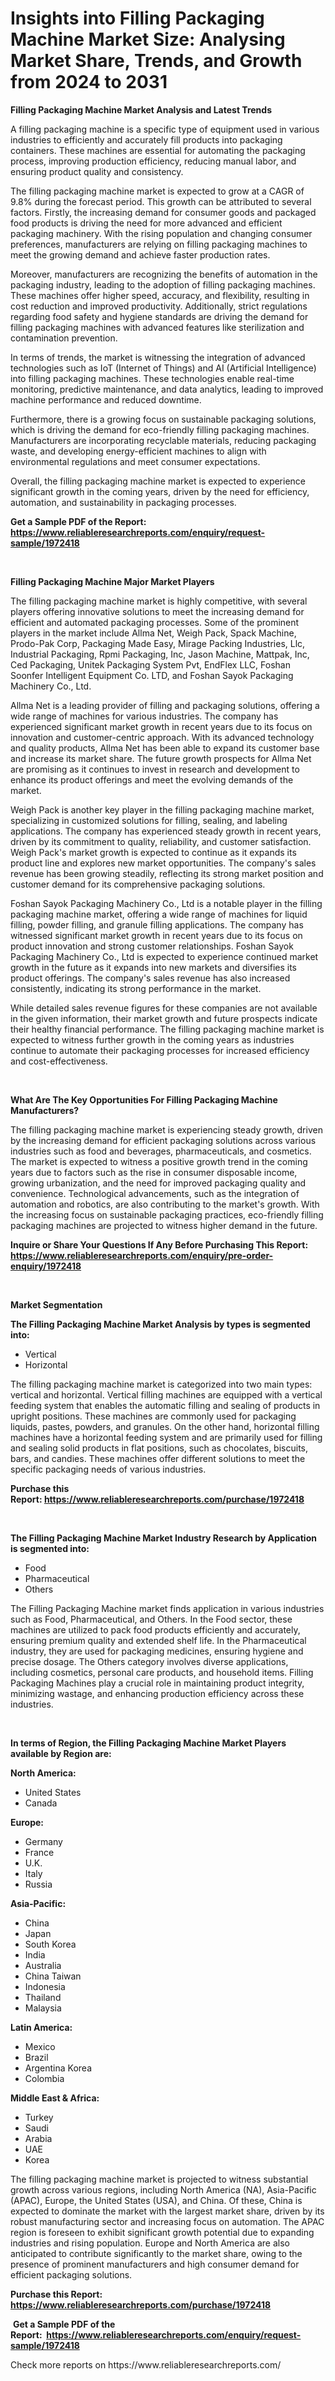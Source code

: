 <p><h1>Insights into Filling Packaging Machine Market Size: Analysing Market Share, Trends, and Growth from 2024 to 2031</h1></p><p><strong>Filling Packaging Machine Market Analysis and Latest Trends</strong></p>
<p><p>A filling packaging machine is a specific type of equipment used in various industries to efficiently and accurately fill products into packaging containers. These machines are essential for automating the packaging process, improving production efficiency, reducing manual labor, and ensuring product quality and consistency.</p><p>The filling packaging machine market is expected to grow at a CAGR of 9.8% during the forecast period. This growth can be attributed to several factors. Firstly, the increasing demand for consumer goods and packaged food products is driving the need for more advanced and efficient packaging machinery. With the rising population and changing consumer preferences, manufacturers are relying on filling packaging machines to meet the growing demand and achieve faster production rates.</p><p>Moreover, manufacturers are recognizing the benefits of automation in the packaging industry, leading to the adoption of filling packaging machines. These machines offer higher speed, accuracy, and flexibility, resulting in cost reduction and improved productivity. Additionally, strict regulations regarding food safety and hygiene standards are driving the demand for filling packaging machines with advanced features like sterilization and contamination prevention.</p><p>In terms of trends, the market is witnessing the integration of advanced technologies such as IoT (Internet of Things) and AI (Artificial Intelligence) into filling packaging machines. These technologies enable real-time monitoring, predictive maintenance, and data analytics, leading to improved machine performance and reduced downtime.</p><p>Furthermore, there is a growing focus on sustainable packaging solutions, which is driving the demand for eco-friendly filling packaging machines. Manufacturers are incorporating recyclable materials, reducing packaging waste, and developing energy-efficient machines to align with environmental regulations and meet consumer expectations.</p><p>Overall, the filling packaging machine market is expected to experience significant growth in the coming years, driven by the need for efficiency, automation, and sustainability in packaging processes.</p></p>
<p><strong>Get a Sample PDF of the Report:&nbsp; <a href="https://www.reliableresearchreports.com/enquiry/request-sample/1972418">https://www.reliableresearchreports.com/enquiry/request-sample/1972418</a></strong></p>
<p>&nbsp;</p>
<p><strong>Filling Packaging Machine Major Market Players</strong></p>
<p><p>The filling packaging machine market is highly competitive, with several players offering innovative solutions to meet the increasing demand for efficient and automated packaging processes. Some of the prominent players in the market include Allma Net, Weigh Pack, Spack Machine, Prodo-Pak Corp, Packaging Made Easy, Mirage Packing Industries, Llc, Industrial Packaging, Rpmi Packaging, Inc, Jason Machine, Mattpak, Inc, Ced Packaging, Unitek Packaging System Pvt, EndFlex LLC, Foshan Soonfer Intelligent Equipment Co. LTD, and Foshan Sayok Packaging Machinery Co., Ltd.</p><p>Allma Net is a leading provider of filling and packaging solutions, offering a wide range of machines for various industries. The company has experienced significant market growth in recent years due to its focus on innovation and customer-centric approach. With its advanced technology and quality products, Allma Net has been able to expand its customer base and increase its market share. The future growth prospects for Allma Net are promising as it continues to invest in research and development to enhance its product offerings and meet the evolving demands of the market.</p><p>Weigh Pack is another key player in the filling packaging machine market, specializing in customized solutions for filling, sealing, and labeling applications. The company has experienced steady growth in recent years, driven by its commitment to quality, reliability, and customer satisfaction. Weigh Pack's market growth is expected to continue as it expands its product line and explores new market opportunities. The company's sales revenue has been growing steadily, reflecting its strong market position and customer demand for its comprehensive packaging solutions.</p><p>Foshan Sayok Packaging Machinery Co., Ltd is a notable player in the filling packaging machine market, offering a wide range of machines for liquid filling, powder filling, and granule filling applications. The company has witnessed significant market growth in recent years due to its focus on product innovation and strong customer relationships. Foshan Sayok Packaging Machinery Co., Ltd is expected to experience continued market growth in the future as it expands into new markets and diversifies its product offerings. The company's sales revenue has also increased consistently, indicating its strong performance in the market.</p><p>While detailed sales revenue figures for these companies are not available in the given information, their market growth and future prospects indicate their healthy financial performance. The filling packaging machine market is expected to witness further growth in the coming years as industries continue to automate their packaging processes for increased efficiency and cost-effectiveness.</p></p>
<p>&nbsp;</p>
<p><strong>What Are The Key Opportunities For Filling Packaging Machine Manufacturers?</strong></p>
<p><p>The filling packaging machine market is experiencing steady growth, driven by the increasing demand for efficient packaging solutions across various industries such as food and beverages, pharmaceuticals, and cosmetics. The market is expected to witness a positive growth trend in the coming years due to factors such as the rise in consumer disposable income, growing urbanization, and the need for improved packaging quality and convenience. Technological advancements, such as the integration of automation and robotics, are also contributing to the market's growth. With the increasing focus on sustainable packaging practices, eco-friendly filling packaging machines are projected to witness higher demand in the future.</p></p>
<p><strong>Inquire or Share Your Questions If Any Before Purchasing This Report: <a href="https://www.reliableresearchreports.com/enquiry/pre-order-enquiry/1972418">https://www.reliableresearchreports.com/enquiry/pre-order-enquiry/1972418</a></strong></p>
<p>&nbsp;</p>
<p><strong>Market Segmentation</strong></p>
<p><strong>The Filling Packaging Machine Market Analysis by types is segmented into:</strong></p>
<p><ul><li>Vertical</li><li>Horizontal</li></ul></p>
<p><p>The filling packaging machine market is categorized into two main types: vertical and horizontal. Vertical filling machines are equipped with a vertical feeding system that enables the automatic filling and sealing of products in upright positions. These machines are commonly used for packaging liquids, pastes, powders, and granules. On the other hand, horizontal filling machines have a horizontal feeding system and are primarily used for filling and sealing solid products in flat positions, such as chocolates, biscuits, bars, and candies. These machines offer different solutions to meet the specific packaging needs of various industries.</p></p>
<p><strong>Purchase this Report:&nbsp;<a href="https://www.reliableresearchreports.com/purchase/1972418">https://www.reliableresearchreports.com/purchase/1972418</a></strong></p>
<p>&nbsp;</p>
<p><strong>The Filling Packaging Machine Market Industry Research by Application is segmented into:</strong></p>
<p><ul><li>Food</li><li>Pharmaceutical</li><li>Others</li></ul></p>
<p><p>The Filling Packaging Machine market finds application in various industries such as Food, Pharmaceutical, and Others. In the Food sector, these machines are utilized to pack food products efficiently and accurately, ensuring premium quality and extended shelf life. In the Pharmaceutical industry, they are used for packaging medicines, ensuring hygiene and precise dosage. The Others category involves diverse applications, including cosmetics, personal care products, and household items. Filling Packaging Machines play a crucial role in maintaining product integrity, minimizing wastage, and enhancing production efficiency across these industries.</p></p>
<p>&nbsp;</p>
<p><strong>In terms of Region, the Filling Packaging Machine Market Players available by Region are:</strong></p>
<p>
    <p> <strong> North America: </strong>
        <ul>
            <li>United States</li>
            <li>Canada</li>
        </ul>
        </p> 
    <p> <strong> Europe: </strong>
        <ul>
            <li>Germany</li>
            <li>France</li>
            <li>U.K.</li>
            <li>Italy</li>
            <li>Russia</li>
        </ul>
        </p> 
    <p> <strong> Asia-Pacific: </strong>
        <ul>
            <li>China</li>
            <li>Japan</li>
            <li>South Korea</li>
            <li>India</li>
            <li>Australia</li>
            <li>China Taiwan</li>
            <li>Indonesia</li>
            <li>Thailand</li>
            <li>Malaysia</li>
        </ul>
        </p> 
    <p> <strong> Latin America: </strong>
        <ul>
            <li>Mexico</li>
            <li>Brazil</li>
            <li>Argentina Korea</li>
            <li>Colombia</li>
        </ul>
        </p> 
    <p> <strong> Middle East & Africa: </strong>
        <ul>
            <li>Turkey</li>
            <li>Saudi</li>
            <li>Arabia</li>
            <li>UAE</li>
            <li>Korea</li>
        </ul>
    </p>
    </p>
<p><p>The filling packaging machine market is projected to witness substantial growth across various regions, including North America (NA), Asia-Pacific (APAC), Europe, the United States (USA), and China. Of these, China is expected to dominate the market with the largest market share, driven by its robust manufacturing sector and increasing focus on automation. The APAC region is foreseen to exhibit significant growth potential due to expanding industries and rising population. Europe and North America are also anticipated to contribute significantly to the market share, owing to the presence of prominent manufacturers and high consumer demand for efficient packaging solutions.</p></p>
<p><strong>Purchase this Report: <a href="https://www.reliableresearchreports.com/purchase/1972418">https://www.reliableresearchreports.com/purchase/1972418</a></strong></p>
<p>&nbsp;<strong>Get a Sample PDF of the Report:&nbsp;&nbsp;<a href="https://www.reliableresearchreports.com/enquiry/request-sample/1972418">https://www.reliableresearchreports.com/enquiry/request-sample/1972418</a></strong></p>
<p><strong></strong></p>
<p>Check more reports on https://www.reliableresearchreports.com/</p>